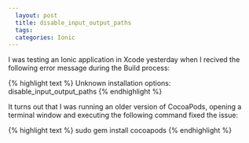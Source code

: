 ```yaml
---
  layout: post
  title: disable_input_output_paths
  tags: 
  categories: Ionic
---
```


I was testing an Ionic application in Xcode yesterday when I recived the following error message during the Build process:

{% highlight text %}
Unknown installation options: disable_input_output_paths
{% endhighlight %}

It turns out that I was running an older version of CocoaPods, opening a terminal window and executing the following command fixed the issue:

{% highlight text %}
sudo gem install cocoapods
{% endhighlight %}
